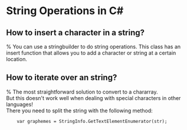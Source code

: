 # String Operations in C#

## How to insert a character in a string?

%
You can use a stringbuilder to do string operations. This class has an insert function that allows you to add a character or string at a certain location.

## How to iterate over an string?

%
The most straightforward solution to convert to a chararray.  
But this doesn't work well when dealing with special characters in other languages!  
There you need to split the string with the following method:   
```CSharp
    var graphemes = StringInfo.GetTextElementEnumerator(str);
```
